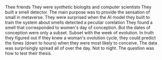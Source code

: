 Thee friends
They were synthetic biologits and computer scientists
They built a smell detector.
The main purpose was to provide the sensation of small in metaverse. 
They were surprised when the AI model they built to train the system about smells detected a peculiar corelation
They found a smell that corresponded to women's day of conception.
But the dates of conception were only a subset. 
Subset with the week of evolution.
In truth they figured out if they knew a woman's ovolution cycle, they could predict the times (down to hours) when they were most likely to conceive. The data was surprisingly spread all of over the day.  Not to night. 
The question was how to test their thesis.